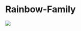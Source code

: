# Rainbow-Family
<img src="https://challengepost-s3-challengepost.netdna-ssl.com/photos/production/challenge_photos/001/556/854/datas/full_width.png">
